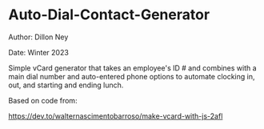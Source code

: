 # Auto-Dial-Contact-Generator
Author: Dillon Ney

Date: Winter 2023

Simple vCard generator that takes an employee's ID # and combines with a main dial number and auto-entered phone options to automate clocking in, out, and starting and ending lunch.

Based on code from:

https://dev.to/walternascimentobarroso/make-vcard-with-js-2afl
